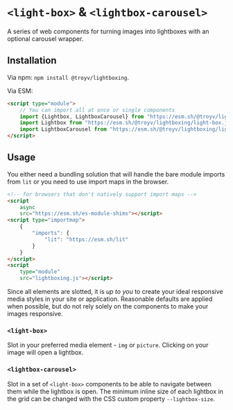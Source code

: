 <!-- @format -->

# `<light-box>` & `<lightbox-carousel>`

A series of web components for turning images into lightboxes with an optional carousel wrapper.

## Installation

Via npm: `npm install @troyv/lightboxing`.

Via ESM:

```html
<script type="module">
	// You can import all at once or single components
	import {Lightbox, LightboxCarousel} from "https://esm.sh/@troyv/lightboxing";
	import Lightbox from "https://esm.sh/@troyv/lightboxing/light-box.js";
	import LightboxCarousel from "https://esm.sh/@troyv/lightboxing/lightbox-carousel.js";
</script>
```

## Usage

You either need a bundling solution that will handle the bare module imports from `lit` or you need to use import maps in the browser.

```html
<!-- for browsers that don't natively support import maps -->
<script
	async
	src="https://esm.sh/es-module-shims"></script>
<script type="importmap">
	{
		"imports": {
			"lit": "https://esm.sh/lit"
		}
	}
</script>
<script
	type="module"
	src="lightboxing.js"></script>
```

Since all elements are slotted, it is _up to you_ to create your ideal responsive media styles in your site or application. Reasonable defaults are applied when possible, but do not rely solely on the components to make your images responsive.

### `<light-box>`

Slot in your preferred media element - `img` or `picture`. Clicking on your image will open a lightbox.

### `<lightbox-carousel>`

Slot in a set of `<light-box>` components to be able to navigate between them while the lightbox is open. The minimum inline size of each lightbox in the grid can be changed with the CSS custom property `--lightbox-size`.
